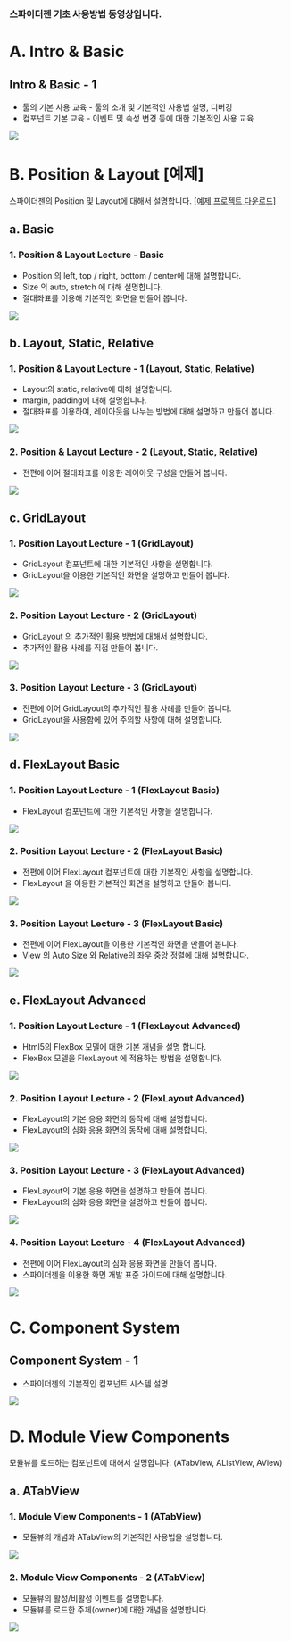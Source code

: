### 스파이더젠 기초 사용방법 동영상입니다.

# A. Intro & Basic

## Intro & Basic - 1
* 툴의 기본 사용 교육 - 툴의 소개 및 기본적인 사용법 설명, 디버깅<br>
* 컴포넌트 기본 교육 - 이벤트 및 속성 변경 등에 대한 기본적인 사용 교육<br>

<!--<iframe width="100%" height="360" src="https://www.youtube.com/embed/FoF6Mr8fTTI" frameborder="0" allow="accelerometer; autoplay; encrypted-media; gyroscope; picture-in-picture" allowfullscreen></iframe>-->

><a href="https://www.youtube.com/watch?v=FoF6Mr8fTTI" target="_blank">
<img src ="https://img.youtube.com/vi/FoF6Mr8fTTI/maxresdefault.jpg"></a>
>
# B. Position & Layout [예제]
스파이더젠의 Position 및 Layout에 대해서 설명합니다. [[예제 프로젝트 다운로드]](http://manual.spidergen.org/example/PositionSample.zip)

## a. Basic

### 1. Position & Layout Lecture - Basic
* Position 의 left, top / right, bottom / center에 대해 설명합니다.<br>
* Size 의 auto, stretch 에 대해 설명합니다.<br>
* 절대좌표를 이용해 기본적인 화면을 만들어 봅니다.<br>

<!--<iframe width="100%" height="360" src="https://www.youtube.com/embed/5imOh3KAvW0" frameborder="0" allow="accelerometer; autoplay; encrypted-media; gyroscope; picture-in-picture" allowfullscreen></iframe>-->

><a href="https://www.youtube.com/watch?v=5imOh3KAvW0" target="_blank">
<img src ="https://img.youtube.com/vi/5imOh3KAvW0/maxresdefault.jpg"></a>
>

## b. Layout, Static, Relative

### 1. Position & Layout Lecture - 1 (Layout, Static, Relative)
* Layout의 static, relative에 대해 설명합니다.<br>
* margin, padding에 대해 설명합니다.<br>
* 절대좌표를 이용하여, 레이아웃을 나누는 방법에 대해 설명하고 만들어 봅니다.<br>

<!--<iframe width="100%" height="360" src="https://www.youtube.com/embed/OBgK6fw8qtY" frameborder="0" allow="accelerometer; autoplay; encrypted-media; gyroscope; picture-in-picture" allowfullscreen></iframe>-->

><a href="https://www.youtube.com/watch?v=OBgK6fw8qtY" target="_blank">
<img src ="https://img.youtube.com/vi/OBgK6fw8qtY/maxresdefault.jpg"></a>
>

### 2. Position & Layout Lecture - 2 (Layout, Static, Relative)
* 전편에 이어 절대좌표를 이용한 레이아웃 구성을 만들어 봅니다.

<!--<iframe width="100%" height="360" src="https://www.youtube.com/embed/ZmCWQovYUfo" frameborder="0" allow="accelerometer; autoplay; encrypted-media; gyroscope; picture-in-picture" allowfullscreen></iframe>-->

><a href="https://www.youtube.com/watch?v=ZmCWQovYUfo" target="_blank">
<img src ="https://img.youtube.com/vi/ZmCWQovYUfo/maxresdefault.jpg"></a>
>

## c. GridLayout

### 1. Position Layout Lecture - 1 (GridLayout)
- GridLayout 컴포넌트에 대한 기본적인 사항을 설명합니다.
- GridLayout을 이용한 기본적인 화면을 설명하고 만들어 봅니다.

<!--<iframe width="100%" height="360" src="https://www.youtube.com/embed/uXkqIYBhQ5g" frameborder="0" allow="accelerometer; autoplay; encrypted-media; gyroscope; picture-in-picture" allowfullscreen></iframe>-->

><a href="https://www.youtube.com/watch?v=uXkqIYBhQ5g" target="_blank">
<img src ="https://img.youtube.com/vi/uXkqIYBhQ5g/maxresdefault.jpg"></a>
>

### 2. Position Layout Lecture - 2 (GridLayout)
- GridLayout 의 추가적인 활용 방법에 대해서 설명합니다.
- 추가적인 활용 사례를 직접 만들어 봅니다.

<!--<iframe width="100%" height="360" src="https://www.youtube.com/embed/GKuJ8YsKGwo" frameborder="0" allow="accelerometer; autoplay; encrypted-media; gyroscope; picture-in-picture" allowfullscreen></iframe>-->

><a href="https://www.youtube.com/watch?v=GKuJ8YsKGwo" target="_blank">
<img src ="https://img.youtube.com/vi/GKuJ8YsKGwo/maxresdefault.jpg"></a>
>

### 3. Position Layout Lecture - 3 (GridLayout)
- 전편에 이어 GridLayout의 추가적인 활용 사례를 만들어 봅니다.
- GridLayout을 사용함에 있어 주의할 사항에 대해 설명합니다.

<!--<iframe width="100%" height="360" src="https://www.youtube.com/embed/Q_szEif2Dag" frameborder="0" allow="accelerometer; autoplay; encrypted-media; gyroscope; picture-in-picture" allowfullscreen></iframe>-->

><a href="https://www.youtube.com/watch?v=Q_szEif2Dag" target="_blank">
<img src ="https://img.youtube.com/vi/Q_szEif2Dag/maxresdefault.jpg"></a>
>
## d. FlexLayout Basic

### 1. Position Layout Lecture - 1 (FlexLayout Basic)
- FlexLayout 컴포넌트에 대한 기본적인 사항을 설명합니다.

<!--<iframe width="100%" height="360" src="https://www.youtube.com/embed/c6HERBsqGi0" frameborder="0" allow="accelerometer; autoplay; encrypted-media; gyroscope; picture-in-picture" allowfullscreen></iframe>-->

><a href="https://www.youtube.com/watch?v=c6HERBsqGi0" target="_blank">
<img src ="https://img.youtube.com/vi/c6HERBsqGi0/maxresdefault.jpg"></a>
>

### 2. Position Layout Lecture - 2 (FlexLayout Basic)
- 전편에 이어 FlexLayout 컴포넌트에 대한 기본적인 사항을 설명합니다.
- FlexLayout 을 이용한 기본적인 화면을 설명하고 만들어 봅니다.

<!--<iframe width="100%" height="360" src="https://www.youtube.com/embed/FgzZZQPO2dA" frameborder="0" allow="accelerometer; autoplay; encrypted-media; gyroscope; picture-in-picture" allowfullscreen></iframe>-->

><a href="https://www.youtube.com/watch?v=FgzZZQPO2dA" target="_blank">
<img src ="https://img.youtube.com/vi/FgzZZQPO2dA/maxresdefault.jpg"></a>
>

### 3. Position Layout Lecture - 3 (FlexLayout Basic)
- 전편에 이어 FlexLayout을 이용한 기본적인 화면을 만들어 봅니다.
- View 의 Auto Size 와 Relative의 좌우 중앙 정렬에 대해 설명합니다.

<!--<iframe width="100%" height="360" src="https://www.youtube.com/embed/UsCb3Qs7sFg" frameborder="0" allow="accelerometer; autoplay; encrypted-media; gyroscope; picture-in-picture" allowfullscreen></iframe>-->

><a href="https://www.youtube.com/watch?v=UsCb3Qs7sFg" target="_blank">
<img src ="https://img.youtube.com/vi/UsCb3Qs7sFg/maxresdefault.jpg"></a>
>

## e. FlexLayout Advanced

### 1. Position Layout Lecture - 1 (FlexLayout Advanced)
- Html5의 FlexBox 모델에 대한 기본 개념을 설명 합니다.
- FlexBox 모델을 FlexLayout 에 적용하는 방법을 설명합니다.

<!--<iframe width="100%" height="360" src="https://www.youtube.com/embed/Vgbe_XIlLJ4" frameborder="0" allow="accelerometer; autoplay; encrypted-media; gyroscope; picture-in-picture" allowfullscreen></iframe>-->

><a href="https://www.youtube.com/watch?v=Vgbe_XIlLJ4" target="_blank">
<img src ="https://img.youtube.com/vi/Vgbe_XIlLJ4/maxresdefault.jpg"></a>
>

### 2. Position Layout Lecture - 2 (FlexLayout Advanced)
- FlexLayout의 기본 응용 화면의 동작에 대해 설명합니다.
- FlexLayout의 심화 응용 화면의 동작에 대해 설명합니다.

<!--<iframe width="100%" height="360" src="https://www.youtube.com/embed/5Fu8J-KSnV8" frameborder="0" allow="accelerometer; autoplay; encrypted-media; gyroscope; picture-in-picture" allowfullscreen></iframe>-->

><a href="https://www.youtube.com/watch?v=5Fu8J-KSnV8" target="_blank">
<img src ="https://img.youtube.com/vi/5Fu8J-KSnV8/maxresdefault.jpg"></a>
>

### 3. Position Layout Lecture - 3 (FlexLayout Advanced)
- FlexLayout의 기본 응용 화면을 설명하고 만들어 봅니다.
- FlexLayout의 심화 응용 화면을 설명하고 만들어 봅니다.

<!--<iframe width="100%" height="360" src="https://www.youtube.com/embed/Hy5CBbcMCK4" frameborder="0" allow="accelerometer; autoplay; encrypted-media; gyroscope; picture-in-picture" allowfullscreen></iframe>-->

><a href="https://www.youtube.com/watch?v=Hy5CBbcMCK4" target="_blank">
<img src ="https://img.youtube.com/vi/Hy5CBbcMCK4/maxresdefault.jpg"></a>
>

### 4. Position Layout Lecture - 4 (FlexLayout Advanced)
- 전편에 이어 FlexLayout의 심화 응용 화면을 만들어 봅니다.
- 스파이더젠을 이용한 화면 개발 표준 가이드에 대해 설명합니다.
  
<!--<iframe width="100%" height="360" src="https://www.youtube.com/embed/VfSdTjV3a18" frameborder="0" allow="accelerometer; autoplay; encrypted-media; gyroscope; picture-in-picture" allowfullscreen></iframe>-->

><a href="https://www.youtube.com/watch?v=VfSdTjV3a18" target="_blank">
<img src ="https://img.youtube.com/vi/VfSdTjV3a18/maxresdefault.jpg"></a>
>
# C. Component System

## Component System - 1
- 스파이더젠의 기본적인 컴포넌트 시스템 설명<br>

<!--<iframe width="100%" height="360" src="https://www.youtube.com/embed/jlfmdLWqDcI" frameborder="0" allow="accelerometer; autoplay; encrypted-media; gyroscope; picture-in-picture" allowfullscreen></iframe>-->

><a href="https://www.youtube.com/watch?v=jlfmdLWqDcI" target="_blank">
<img src ="https://img.youtube.com/vi/jlfmdLWqDcI/maxresdefault.jpg"></a>
>

# D. Module View Components
모듈뷰를 로드하는 컴포넌트에 대해서 설명합니다. (ATabView, AListView, AView)

## a. ATabView

### 1. Module View Components - 1 (ATabView)
- 모듈뷰의 개념과 ATabView의 기본적인 사용법을 설명합니다.

<!--<iframe width="100%" height="360" src="https://www.youtube.com/embed/FoGPiX3IR7I" frameborder="0" allow="accelerometer; autoplay; encrypted-media; gyroscope; picture-in-picture" allowfullscreen></iframe>-->

><a href="https://www.youtube.com/watch?v=FoGPiX3IR7I" target="_blank">
<img src ="https://img.youtube.com/vi/FoGPiX3IR7I/maxresdefault.jpg"></a>
>

### 2. Module View Components - 2 (ATabView)
- 모듈뷰의 활성/비활성 이벤트를 설명합니다.
- 모듈뷰를 로드한 주체(owner)에 대한 개념을 설명합니다. 

<!--<iframe width="100%" height="360" src="https://www.youtube.com/embed/tHaG0d4faao" frameborder="0" allow="accelerometer; autoplay; encrypted-media; gyroscope; picture-in-picture" allowfullscreen></iframe>-->

><a href="https://www.youtube.com/watch?v=tHaG0d4faao" target="_blank">
<img src ="https://img.youtube.com/vi/tHaG0d4faao/maxresdefault.jpg"></a>
>
